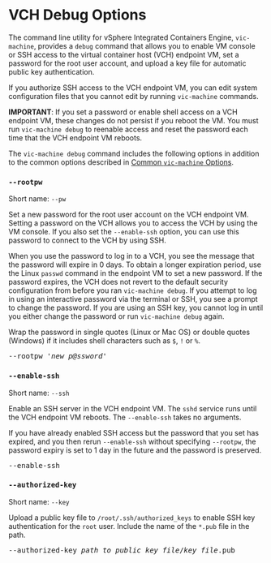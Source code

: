 # VCH Debug Options #

The command line utility for vSphere Integrated Containers Engine, `vic-machine`, provides a `debug` command that allows you to enable VM console or SSH access to the virtual container host (VCH) endpoint VM, set a password for the root user account, and upload a key file for automatic public key authentication. 

If you authorize SSH access to the VCH endpoint VM, you can edit system configuration files that you cannot edit by running `vic-machine` commands.

**IMPORTANT**: If you set a password or enable shell access on a VCH endpoint VM, these changes do not persist if you reboot the VM. You must run `vic-machine debug` to reenable access and reset the password each time that the VCH endpoint VM reboots.

The `vic-machine debug` command includes the following options in addition to the common options described in [Common `vic-machine` Options](common_vic_options.md).

### `--rootpw` ###

Short name: `--pw`

Set a new password for the root user account on the VCH endpoint VM. Setting a password on the VCH allows you to access the VCH by using the VM console. If you also set the `--enable-ssh` option, you can use this password to connect to the VCH by using SSH. 

When you use the password to log in to a VCH, you see the message that the password will expire in 0 days. To obtain a longer expiration period, use the Linux `passwd` command in the endpoint VM to set a new password. If the password expires, the VCH does not revert to the default security configuration from before you ran `vic-machine debug`. If you attempt to log in using an interactive password via the terminal or SSH, you see a prompt to change the password. If you are using an SSH key, you cannot log in until you either change the password or run `vic-machine debug` again.

Wrap the password in single quotes (Linux or Mac OS) or double quotes (Windows) if it includes shell characters such as `$`, `!` or `%`.

<pre>--rootpw '<i>new_p@ssword</i>'</pre>

### `--enable-ssh` ###

Short name: `--ssh`

Enable an SSH server in the VCH endpoint VM. The `sshd` service runs until the VCH endpoint VM reboots. The `--enable-ssh` takes no arguments. 

If you have already enabled SSH access but the password that you set has expired, and you then rerun `--enable-ssh` without specifying `--rootpw`, the password expiry is set to 1 day in the future and the password is preserved.

<pre>--enable-ssh</pre>

### `--authorized-key` ###

Short name: `--key`

Upload a public key file to `/root/.ssh/authorized_keys` to enable SSH key authentication for the `root` user. Include the name of the `*.pub` file in the path.

<pre>--authorized-key <i>path_to_public_key_file</i>/<i>key_file</i>.pub</pre>